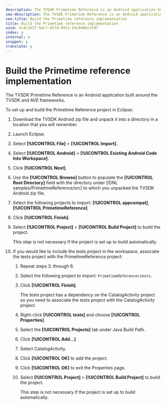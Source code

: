 ```yaml
---
description: The TVSDK Primetime Reference is an Android application built around the TVSDK and AVE frameworks.
seo-description: The TVSDK Primetime Reference is an Android application built around the TVSDK and AVE frameworks.
seo-title: Build the Primetime reference implementation
title: Build the Primetime reference implementation
uuid: 5c4c3d27-5dc7-457d-99fa-24c048bc5fd7
index: y
internal: n
snippet: y
translate: y
---
```


# Build the Primetime reference implementation

The TVSDK Primetime Reference is an Android application built around the TVSDK and AVE frameworks.



To set up and build the Primetime Reference project in Eclipse: 

1. Download the TVSDK Android zip file and unpack it into a directory in a location that you will remember.
1. Launch Eclipse.
1. Select **[!UICONTROL File]** > **[!UICONTROL Import]**.
1. Select **[!UICONTROL Android]** > **[!UICONTROL Existing Android Code Into Workspace]**.
1. Click **[!UICONTROL Next]**.
1. Use the **[!UICONTROL Browse]** button to populate the **[!UICONTROL Root Directory]** field with the directory under [!DNL samples/PrimetimeReference/src] to which you unpacked the TVSDK Android zip file.
1. Select the following projects to import: **[!UICONTROL appcompat]**, **[!UICONTROL PrimetimeReference]**.
1. Click **[!UICONTROL Finish]**.
1. Select  **[!UICONTROL Project]** > **[!UICONTROL Build Project]** to build the project.

   This step is not necessary if the project is set up to build automatically.
1. If you would like to include the tests project in the workspace, associate the tests project with the PrimetimeReference project:
   1. Repeat steps 3. through 6.
   1. Select the following project to import: `PrimetimeReference\tests`.
   1. Click **[!UICONTROL Finish]**.
   
      The tests project has a dependency on the CatalogActivity project so you need to associate the tests project with the CatalogActivity project.   
   1. Right-click **[!UICONTROL tests]** and choose **[!UICONTROL Properties]**.
   1. Select the **[!UICONTROL Projects]** tab under Java Build Path.
   1. Click **[!UICONTROL Add...]**
   1. Select CatalogActivity.
   1. Click **[!UICONTROL OK]** to add the project.
   1. Click **[!UICONTROL OK]** to exit the Properties page.
   1. Select  **[!UICONTROL Project]** > **[!UICONTROL Build Project]** to build the project.
   
      This step is not necessary if the project is set up to build automatically.   
